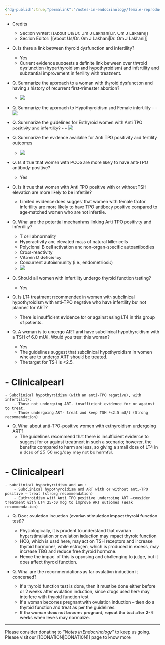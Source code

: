 ```yaml
---
{"dg-publish":true,"permalink":"/notes-in-endocrinology/female-reproductive-endocrinology/female-infertility/female-infertility-and-thyroid-dysfunction/"}
---
```


- Credits
	- Section Writer: [[About Us/Dr. Om J Lakhani\|Dr. Om J Lakhani]]
	- Section Editor: [[About Us/Dr. Om J Lakhani\|Dr. Om J Lakhani]]


- Q. Is there a link between thyroid dysfunction and infertility?
	- Yes
	- Current evidence suggests a definite link between over thyroid dysfunction (hyperthyroidism and hypothyroidism) and infertility and substantial improvement in fertility with treatment.


- Q. Summarize the approach to a woman with thyroid dysfunction and having a history of recurrent first-trimester abortion?
	- ![][image-1]


- Q. Summarize the approach to Hypothyroidism and Female infertility 
	\- 
		- ![](https://firebasestorage.googleapis.com/v0/b/firescript-577a2.appspot.com/o/imgs%2Fapp%2FMedical_learning%2FXjKAKZ5Ny1.png?alt=media&token=f4dea1c7-95a6-4fa2-99de-f3f283944b7f)


- Q. Summarize the guidelines for Euthyroid women with Anti TPO positivity and infertility?
	\- 
		- ![](https://firebasestorage.googleapis.com/v0/b/firescript-577a2.appspot.com/o/imgs%2Fapp%2FMedical_learning%2FDBTqPLGl9_.png?alt=media&token=ac4e5663-3b8a-49c8-86c4-5d46162b711f)


- Q. Summarize the evidence available for Anti TPO positivity and fertility outcomes 
	- ![][image-2]


- Q. Is it true that women with PCOS are more likely to have anti-TPO antibody-positive?
	- Yes


- Q. Is it true that women with Anti TPO positive with or without TSH elevation are more likely to be infertile?
	- Limited evidence does suggest that women with female factor infertility are more likely to have TPO antibody positive compared to age-matched women who are not infertile.


- Q. What are the potential mechanisms linking Anti TPO positivity and infertility?
	- T cell abnormality
	- Hyperactivity and elevated mass of natural killer cells
	- Polyclonal B cell activation and non-organ-specific autoantibodies
	- Cross-reactivity
	- Vitamin D deficiency
	- Concurrent autoimmunity (i.e., endometriosis)
	- ![][image-3]


- Q. Should all women with infertility undergo thyroid function testing?
	- Yes.


- Q. Is LT4 treatment recommended in women with subclinical hypothyroidism with anti-TPO negative who have infertility but not planned for ART?
	- There is insufficient evidence for or against using LT4 in this group of patients.


- Q. A woman is to undergo ART and have subclinical hypothyroidism with a TSH of 6.0 mU/l. Would you treat this woman?
	- Yes
	- The guidelines suggest that subclinical hypothyroidism in women who are to undergo ART should be treated.
	- The target for TSH is \<2.5.


# - Clinicalpearl
	- Subclinical hypothyroidism (with an anti-TPO negative), with infertility:
		- Those not undergoing ART- insufficient evidence for or against to treat.
		- Those undergoing ART- treat and keep TSH \<2.5 mU/l (Strong recommendation)


- Q. What about anti-TPO-positive women with euthyroidism undergoing ART?
	- The guidelines recommend that there is insufficient evidence to suggest for or against treatment in such a scenario; however, the benefits compared to harm are less, so giving a small dose of LT4 in a dose of 25-50 mcg/day may not be harmful.


# - Clinicalpearl
	- Subclinical hypothyroidism and ART:
		- Subclinical hypothyroidism and ART with or without anti-TPO positive – treat (strong recommendation)
		- Euthyroidism with Anti TPO positive undergoing ART –consider treatment with LT4 25-50 mcg to improve ART outcomes (Weak recommendation)


- Q. Does ovulation induction (ovarian stimulation impact thyroid function test)?
	- Physiologically, it is prudent to understand that ovarian hyperstimulation or ovulation induction may impact thyroid function
	- HCG, which is used here, may act on TSH receptors and increase thyroid hormones, while estrogen, which is produced in excess, may increase TBG and reduce free thyroid hormone.
	- Hence the impact of this is opposing and challenging to judge, but it does affect thyroid function.


- Q. What are the recommendations as far ovulation induction is concerned?
	- If a thyroid function test is done, then it must be done either before or 2 weeks after ovulation induction, since drugs used here may interfere with thyroid function test
	- If a woman becomes pregnant with ovulation induction – then do a thyroid function and treat as per the guidelines.
	- If the woman does not become pregnant, repeat the test after 2-4 weeks when levels may normalize.


---- 

Please consider donating to *"Notes in Endocrinology"* to keep us going. Please visit our [[DONATION\|DONATION]] page to know more

[image-1]:	https://firebasestorage.googleapis.com/v0/b/firescript-577a2.appspot.com/o/imgs%2Fapp%2FMedical_learning%2FGvhBz5rQly.png?alt=media&token=aae61943-2464-4a18-8795-5d67f4e17404
[image-2]:	https://firebasestorage.googleapis.com/v0/b/firescript-577a2.appspot.com/o/imgs%2Fapp%2FMedical_learning%2FVFbnvSNUs0.png?alt=media&token=b6bdcba7-40b7-450d-81e5-d39d0fd5106a
[image-3]:	https://firebasestorage.googleapis.com/v0/b/firescript-577a2.appspot.com/o/imgs%2Fapp%2FMedical_learning%2FazzIGCz-wF.png?alt=media&token=1bf38a2b-9b39-441d-acaa-45408fa1ea15